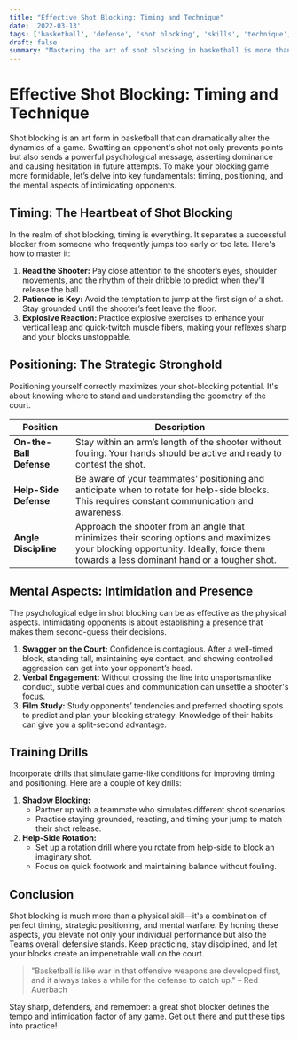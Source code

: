 ```yaml
---
title: "Effective Shot Blocking: Timing and Technique"
date: '2022-03-13'
tags: ['basketball', 'defense', 'shot blocking', 'skills', 'technique', 'timing', 'coaching', 'player development', 'mental game']
draft: false
summary: "Mastering the art of shot blocking in basketball is more than just jumping high; it's about perfect timing, strategic positioning, and the mental edge to intimidate opponents. Learn essential tips and tricks to elevate your defensive game."
---
```


# Effective Shot Blocking: Timing and Technique

Shot blocking is an art form in basketball that can dramatically alter the dynamics of a game. Swatting an opponent's shot not only prevents points but also sends a powerful psychological message, asserting dominance and causing hesitation in future attempts. To make your blocking game more formidable, let’s delve into key fundamentals: timing, positioning, and the mental aspects of intimidating opponents.

## **Timing: The Heartbeat of Shot Blocking**

In the realm of shot blocking, timing is everything. It separates a successful blocker from someone who frequently jumps too early or too late. Here's how to master it:

1. **Read the Shooter:** Pay close attention to the shooter’s eyes, shoulder movements, and the rhythm of their dribble to predict when they'll release the ball.
2. **Patience is Key:** Avoid the temptation to jump at the first sign of a shot. Stay grounded until the shooter’s feet leave the floor.
3. **Explosive Reaction:** Practice explosive exercises to enhance your vertical leap and quick-twitch muscle fibers, making your reflexes sharp and your blocks unstoppable.

## **Positioning: The Strategic Stronghold**

Positioning yourself correctly maximizes your shot-blocking potential. It's about knowing where to stand and understanding the geometry of the court.

| Position | Description |
| -------- | ----------- |
| **On-the-Ball Defense** | Stay within an arm’s length of the shooter without fouling. Your hands should be active and ready to contest the shot. |
| **Help-Side Defense** | Be aware of your teammates' positioning and anticipate when to rotate for help-side blocks. This requires constant communication and awareness. |
| **Angle Discipline** | Approach the shooter from an angle that minimizes their scoring options and maximizes your blocking opportunity. Ideally, force them towards a less dominant hand or a tougher shot. |

## **Mental Aspects: Intimidation and Presence**

The psychological edge in shot blocking can be as effective as the physical aspects. Intimidating opponents is about establishing a presence that makes them second-guess their decisions.

1. **Swagger on the Court:** Confidence is contagious. After a well-timed block, standing tall, maintaining eye contact, and showing controlled aggression can get into your opponent’s head.
2. **Verbal Engagement:** Without crossing the line into unsportsmanlike conduct, subtle verbal cues and communication can unsettle a shooter's focus.
3. **Film Study:** Study opponents’ tendencies and preferred shooting spots to predict and plan your blocking strategy. Knowledge of their habits can give you a split-second advantage. 

## **Training Drills**

Incorporate drills that simulate game-like conditions for improving timing and positioning. Here are a couple of key drills:

1. **Shadow Blocking:**
   - Partner up with a teammate who simulates different shoot scenarios.
   - Practice staying grounded, reacting, and timing your jump to match their shot release.
2. **Help-Side Rotation:**
   - Set up a rotation drill where you rotate from help-side to block an imaginary shot.
   - Focus on quick footwork and maintaining balance without fouling.

## **Conclusion**

Shot blocking is much more than a physical skill—it's a combination of perfect timing, strategic positioning, and mental warfare. By honing these aspects, you elevate not only your individual performance but also the Teams overall defensive stands. Keep practicing, stay disciplined, and let your blocks create an impenetrable wall on the court.

> "Basketball is like war in that offensive weapons are developed first, and it always takes a while for the defense to catch up." – Red Auerbach

Stay sharp, defenders, and remember: a great shot blocker defines the tempo and intimidation factor of any game. Get out there and put these tips into practice!
```